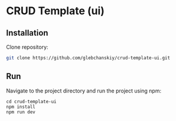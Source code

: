 # CRUD Template (ui)

## Installation

Clone repository:

```sh
git clone https://github.com/glebchanskiy/crud-template-ui.git
```

## Run

Navigate to the project directory and run the project using npm:

```shell
cd crud-template-ui
npm install
npm run dev
```
